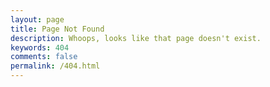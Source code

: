 ```yaml
---
layout: page
title: Page Not Found
description: Whoops, looks like that page doesn't exist.
keywords: 404
comments: false
permalink: /404.html
---
```

